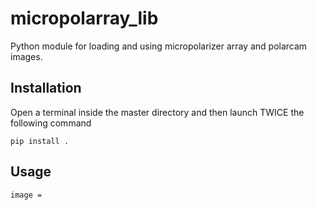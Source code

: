 # micropolarray_lib

Python module for loading and using micropolarizer array and polarcam images.


## Installation 

Open a terminal inside the master directory and then launch TWICE the following command

```
pip install .
```


## Usage

```
image = 
```
